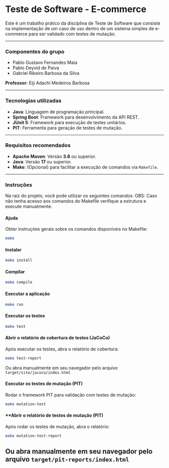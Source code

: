 # Teste de Software - E-commerce

Este é um trabalho prático da disciplina de Teste de Software que consiste na implementação de um caso de uso dentro de um sistema simples de e-commerce para ser validado com testes de mutação.

---

### **Componentes do grupo**

- Pablo Gustavo Fernandes Maia  
- Pablo Deyvid de Paiva  
- Gabriel Ribeiro Barbosa da Silva  

**Professor:** Eiji Adachi Medeiros Barbosa

---

### **Tecnologias utilizadas**

- **Java**: Linguagem de programação principal.  
- **Spring Boot**: Framework para desenvolvimento da API REST.  
- **JUnit 5**: Framework para execução de testes unitários.  
- **PIT**: Ferramenta para geração de testes de mutação.  

---

### **Requisitos recomendados**

- **Apache Maven**: Versão **3.8** ou superior.  
- **Java**: Versão **17** ou superior.  
- **Make**: (Opcional) para facilitar a execução de comandos via `Makefile`.

---

### **Instruções**

Na raiz do projeto, você pode utilizar os seguintes comandos:
OBS: Caso não tenha acesso aos comandos do Makefile verifique a estrutura e execute manualmente.

#### Ajuda
Obter instruções gerais sobre os comandos disponíveis no Makefile:
```bash
make
```

#### Instalar
```bash
make install
```

#### Compilar
```bash
make compile
```

#### Executar a aplicação
```bash
make run
```

#### Executar os testes
```bash
make test
```

#### Abrir o relatório de cobertura de testes (JaCoCo)
Após executar os testes, abra o relatório de cobertura:
```bash
make test-report
```
Ou abra manualmente em seu navegador pelo arquivo `target/site/jacoco/index.html`

#### Executar os testes de mutação (PIT)
Rodar o framework PIT para validação com testes de mutação:
```bash
make mutation-test
```

#### **Abrir o relatório de testes de mutação (PIT)
Após rodar os testes de mutação, abra o relatório:
```bash
make mutation-test-report
```
Ou abra manualmente em seu navegador pelo arquivo `target/pit-reports/index.html`
---
